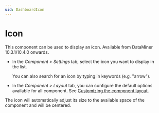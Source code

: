 ```yaml
---
uid: DashboardIcon
---
```


# Icon

This component can be used to display an icon. Available from DataMiner 10.3.1/10.4.0 onwards.

- In the *Component > Settings* tab, select the icon you want to display in the list.

  You can also search for an icon by typing in keywords (e.g. "arrow").

- In the *Component > Layout* tab, you can configure the default options available for all component. See [Customizing the component layout](xref:Customize_Component_Layout).

The icon will automatically adjust its size to the available space of the component and will be centered.
